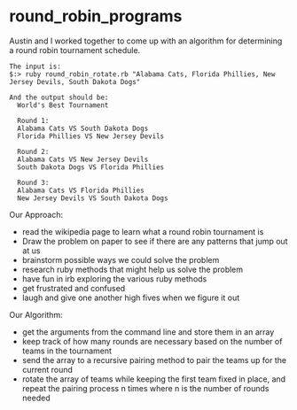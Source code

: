 # round_robin_programs
Austin and I worked together to come up with an algorithm for determining a round robin tournament schedule.

```
The input is:
$:> ruby round_robin_rotate.rb "Alabama Cats, Florida Phillies, New Jersey Devils, South Dakota Dogs"

And the output should be:
  World's Best Tournament

  Round 1:
  Alabama Cats VS South Dakota Dogs
  Florida Phillies VS New Jersey Devils

  Round 2:
  Alabama Cats VS New Jersey Devils
  South Dakota Dogs VS Florida Phillies

  Round 3:
  Alabama Cats VS Florida Phillies
  New Jersey Devils VS South Dakota Dogs
  ```
  
 Our Approach:
  * read the wikipedia page to learn what a round robin tournament is
  * Draw the problem on paper to see if there are any patterns that jump out at us
  * brainstorm possible ways we could solve the problem
  * research ruby methods that might help us solve the problem
  * have fun in irb exploring the various ruby methods
  * get frustrated and confused
  * laugh and give one another high fives when we figure it out
  
Our Algorithm:
  * get the arguments from the command line and store them in an array
  * keep track of how many rounds are necessary based on the number of teams in the tournament
  * send the array to a recursive pairing method to pair the teams up for the current round
  * rotate the array of teams while keeping the first team fixed in place, and repeat the pairing
    process n times where n is the number of rounds needed
